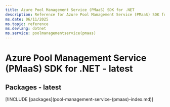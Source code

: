 ```yaml
---
title: Azure Pool Management Service (PMaaS) SDK for .NET
description: Reference for Azure Pool Management Service (PMaaS) SDK for .NET
ms.date: 06/11/2025
ms.topic: reference
ms.devlang: dotnet
ms.service: poolmanagementservice(pmaas)
---
```

# Azure Pool Management Service (PMaaS) SDK for .NET - latest
## Packages - latest
[!INCLUDE [packages](pool-management-service-(pmaas\)-index.md)]